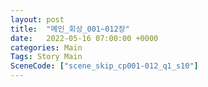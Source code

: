 ```yaml
---
layout: post
title:  "메인_회상_001~012장"
date:   2022-05-16 07:00:00 +0000
categories: Main
Tags: Story Main
SceneCode: ["scene_skip_cp001-012_q1_s10"]
---
```

